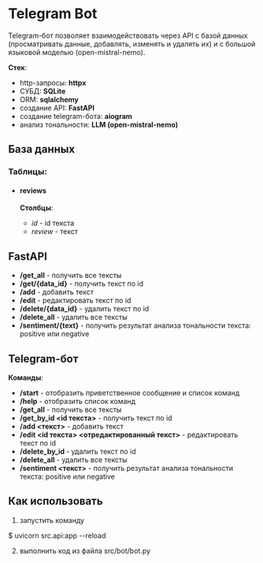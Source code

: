 # Telegram Bot

Telegram-бот позволяет взаимодействовать через API с базой данных (просматривать данные, добавлять, изменять и удалять их) и с большой языковой моделью (open-mistral-nemo).

**Стек**:
- http-запросы: **httpx**
- СУБД: **SQLite**
- ORM: **sqlalchemy**
- создание API: **FastAPI**
- создание telegram-бота: **aiogram**
- анализ тональности: **LLM (open-mistral-nemo)**

## База данных

### Таблицы:
- #### reviews

    **Столбцы**:
    - *id* - id текста
    - *review* - текст
  
## FastAPI

- **/get_all** - получить все тексты
- **/get/{data_id}** - получить текст по id
- **/add** - добавить текст
- **/edit** - редактировать текст по id
- **/delete/{data_id}** - удалить текст по id
- **/delete_all** - удалить все тексты
- **/sentiment/{text}** - получить результат анализа тональности текста: positive или negative

## Telegram-бот

**Команды**:
- **/start** - отобразить приветственное сообщение и список команд
- **/help** - отобразить список команд
- **/get_all** - получить все тексты
- **/get_by_id <id текста>** - получить текст по id
- **/add <текст>** - добавить текст
- **/edit <id текста> <отредактированный текст>** - редактировать текст по id
- **/delete_by_id <id>** - удалить текст по id
- **/delete_all** - удалить все тексты
- **/sentiment <текст>** - получить результат анализа тональности текста: positive или negative

## Как использовать

1) запустить команду

$ uvicorn src.api:app --reload

2) выполнить код из файла src/bot/bot.py
